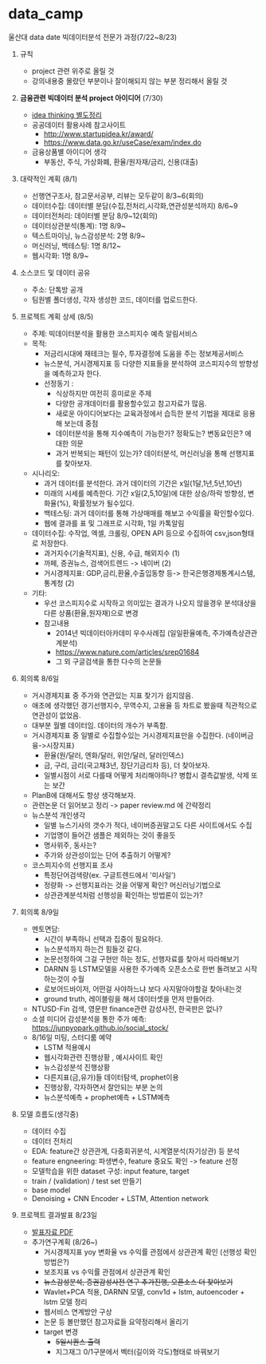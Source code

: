 # data_camp
울산대 data date 빅데이터분석 전문가 과정(7/22~8/23)


1. 규칙
    - project 관련 위주로 올릴 것
    - 강의내용중 몰랐던 부분이나 잘이해되지 않는 부분 정리해서 올릴 것

2. **금융관련 빅데이터 분석 project 아이디어** (7/30)
    - [idea thinking 별도정리](idea_thinking.md)
    - 공공데이터 활용사례 참고사이트
        - http://www.startupidea.kr/award/
        - https://www.data.go.kr/useCase/exam/index.do
    - 금융상품별 아이디어 생각
        - 부동산, 주식, 가상화폐, 환율/원자재/금리, 신용(대출)

3. 대략적인 계획 (8/1)
    - 선행연구조사, 참고문서공부, 리뷰는 모두같이 8/3~6(회의)
    - 데이터수집: 데이터별 분담(수집,전처리,시각화,연관성분석까지) 8/6~9
    - 데이터전처리: 데이터별 분담 8/9~12(회의)
    - 데이터상관분석(통계): 1명 8/9~
    - 텍스트마이닝, 뉴스감성분석: 2명 8/9~
    - 머신러닝, 백테스팅: 1명 8/12~           
    - 웹시각화: 1명 8/9~

4. 소스코드 및 데이터 공유
    - 주소: 단톡방 공개
    - 팀원별 폴더생성, 각자 생성한 코드, 데이터를 업로드한다.

5. 프로젝트 계획 상세 (8/5)
    - 주제: 빅데이터분석을 활용한 코스피지수 예측 알림서비스
    - 목적:
        * 저금리시대에 재테크는 필수, 투자결정에 도움을 주는 정보제공서비스
        * 뉴스분석, 거시경제지표 등 다양한 지표들을 분석하여 코스피지수의 방향성을 예측하고자 한다. 
        * 선정동기 : 
            - 식상하지만 여전히 흥미로운 주제
            - 다양한 공개데이터를 활용할수있고 참고자료가 많음.
            - 새로운 아이디어보다는 교육과정에서 습득한 분석 기법을 제대로 응용해 보는데 중점
            - 데이터분석을 통해 지수예측이 가능한가? 정확도는? 변동요인은? 에 대한 의문
            - 과거 반복되는 패턴이 있는가? 데이터분석, 머신러닝을 통해 선행지표를 찾아보자.
    - 시나리오:
        * 과거 데이터를 분석한다. 과거 데이터의 기간은 x일(1달,1년,5년,10년)
        * 미래의 시세를 예측한다. 기간 x일(2,5,10일)에 대한 상승/하락 방향성, 변화율(%), 확률정보가 될수있다. 
        * 백테스팅: 과거 데이터를 통해 가상매매를 해보고 수익률을 확인할수있다.
        * 웹에 결과를 표 및 그래프로 시각화, 1일 카톡알림
    - 데이터수집: 수작업, 엑셀, 크롤링, OPEN API 등으로 수집하여 csv,json형태로 저장한다. 
        * 과거지수(기술적지표), 신용, 수급, 해외지수 (1)
        * 까페, 증권뉴스, 검색어트렌드 -> 네이버 (2)
        * 거시경제지표: GDP,금리,환율,수출입동향 등-> 한국은행경제통계시스템, 통계청 (2)
    - 기타:
        * 우선 코스피지수로 시작하고 의미있는 결과가 나오지 않을경우 분석대상을 다른 상품(환율,원자재)으로 변경
        * 참고내용
            - 2014년 빅데이터아카데미 우수사례집 (일일환율예측, 주가예측상관관계분석)
            - https://www.nature.com/articles/srep01684
            - 그 외 구글검색을 통한 다수의 논문들

6. 회의록 8/6일    
    - 거시경제지표 중 주가와 연관있는 지표 찾기가 쉽지않음. 
    - 애초에 생각했던 경기선행지수, 무역수지, 고용율 등 차트로 봤을때 직관적으로 연관성이 없었음. 
    - 대부분 월별 데이터임. 데이터의 개수가 부족함.
    - 거시경제지표 중 일별로 수집할수있는 거시경제지표만을 수집한다. (네이버금융->시장지표) 
        - 환율(원/달러, 엔화/달러, 위안/달러, 달러인덱스)
        - 금, 구리, 금리(국고채3년, 장단기금리차 등), 더 찾아보자.
        - 일별시점이 서로 다를때 어떻게 처리해야하나? 병합시 결측값발생, 삭제 또는 보간
    - PlanB에 대해서도 항상 생각해보자.    
    - 관련논문 더 읽어보고 정리 -> paper review.md 에 간략정리   
    - 뉴스분석 개인생각
        - 일별 뉴스기사의 갯수가 적다, 네이버증권말고도 다른 사이트에서도 수집
        - 기업명이 들어간 샘플은 제외하는 것이 좋을듯
        - 명사위주, 동사는?
        - 주가와 상관성이있는 단어 추출하기 어떻게?
    - 코스피지수의 선행지표 조사
        - 특정단어검색량(ex. 구글트렌드에서 '미사일')
        - 정량화 -> 선행지표라는 것을 어떻게 확인? 머신러닝기법으로 
        - 상관관계분석처럼 선행성을 확인하는 방법론이 있는가?       

7. 회의록 8/9일   
    - 멘토면담: 
        - 시간이 부족하니 선택과 집중이 필요하다.
        - 뉴스분석까지 하는건 힘들것 같다.
        - 논문선정하여 그걸 구현만 하는 정도, 선행자료를 찾아서 따라해보기
        - DARNN 등 LSTM모델을 사용한 주가예측 오픈소스로 한번 돌려보고 시작하는것이 수월 
        - 로보어드바이저, 어떤걸 사야하느냐 보다 사지말아야할걸 찾아내는것
        - ground truth, 레이블링을 해서 데이터셋을 먼저 만들어라.        
    - NTUSD-Fin 검색, 영문판 finance관련 감성사전, 한국판은 없나?
    - 소셜 미디어 감성분석을 통한 주가 예측: https://junpyopark.github.io/social_stock/ 
    - 8/16일 미팅, 스터디룸 예약
        - LSTM 적용예시
        - 웹시각화관련 진행상황 , 예시사이트 확인
        - 뉴스감성분석 진행상황
        - 다른지표(금,유가)들 데이터탐색, prophet이용
        - 진행상황, 각자하면서 잘안되는 부분 논의
        - 뉴스분석예측 + prophet예측 + LSTM예측
       
 8. 모델 흐름도(생각중)
    - 데이터 수집
    - 데이터 전처리
    - EDA: feature간 상관관계, 다중회귀분석, 시계열분석(자기상관) 등 분석
    - feature engneering: 파생변수, feature 중요도 확인 -> feature 선정
    - 모델학습을 위한 dataset 구성: input feature, target
    - train / (validation) / test set 만들기
    - base model
    - Denoising + CNN Encoder + LSTM, Attention network
    
 9. 프로젝트 결과발표 8/23일
    - [발표자료 PDF](코스피지수예측_190822_v1.pdf)
    - 추가연구계획 (8/26~)
        - 거시경제지표 yoy 변화율 vs 수익률 관점에서 상관관계 확인 (선행성 확인방법은?)
        - 보조지표 vs 수익률 관점에서 상관관계 확인
        - ~~뉴스감성분석, 증권감성사전 연구 추가진행, 오픈소스 더 찾아보기~~
        - Wavlet+PCA 적용, DARNN 모델, conv1d + lstm, autoencoder + lstm 모델 정리
        - 웹서비스 연계방안 구상
        - 논문 등 볼만했던 참고자료들 요약정리해서 올리기
        - target 변경
            - ~~5일시퀀스 출력~~
            - 지그재그 0/1구분에서 벡터(길이와 각도)형태로 바꿔보기 
        
 
     
    


